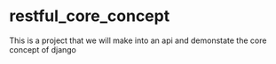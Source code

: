 # restful_core_concept
This is a project that we will make into an api and demonstate the core concept of django 
